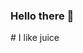 ### Hello there 👋

<!--
**carl-pla/carl-pla** is a ✨ _special_ ✨ repository because its `README.md` (this file) appears on your GitHub profile.

Here are some ideas to get you started:

--> # I like juice
